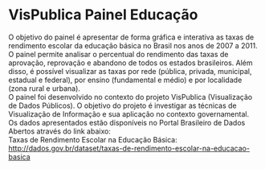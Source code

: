 VisPublica Painel Educação
========================

O objetivo do painel é apresentar de forma gráfica e interativa as taxas de rendimento escolar da educação básica no Brasil nos anos de 2007 a 2011.
<br>O painel permite analisar o percentual do rendimento das taxas de aprovação, reprovação e abandono de todos os estados brasileiros. Além disso, é possível visualizar as taxas por rede (pública, privada, municipal, estadual e federal), por ensino (fundamental e médio) e por localidade (zona rural e urbana).
<br>O painel foi desenvolvido no contexto do projeto VisPublica (Visualização de Dados Públicos). O objetivo do projeto é investigar as técnicas de Visualização de Informação e sua aplicação no contexto governamental.
<br>Os dados apresentados estão disponíveis no Portal Brasileiro de Dados Abertos através do link abaixo:
<br>Taxas de Rendimento Escolar na Educação Básica: http://dados.gov.br/dataset/taxas-de-rendimento-escolar-na-educacao-basica

